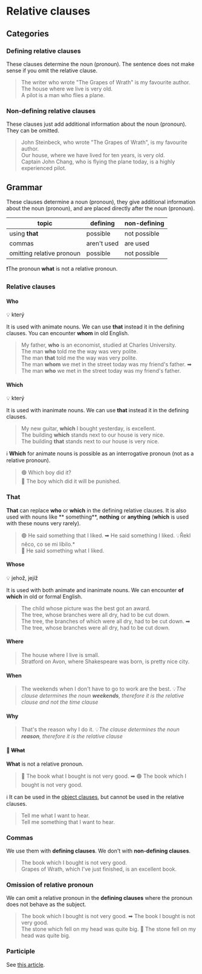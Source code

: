 # Relative clauses

## Categories

### Defining relative clauses

These clauses determine the noun (pronoun). The sentence does not make sense if you omit the relative clause.

> The writer who wrote "The Grapes of Wrath" is my favourite author. <br/>
> The house where we live is very old. <br/>
> A pilot is a man who flies a plane. <br/>

### Non-defining relative clauses

These clauses just add additional information about the noun (pronoun). They can be omitted.

> John Steinbeck, who wrote "The Grapes of Wrath", is my favourite author. <br/>
> Our house, where we have lived for ten years, is very old. <br/>
> Captain John Chang, who is flying the plane today, is a highly experienced pilot. <br/>

## Grammar

These clauses determine a noun (pronoun), they give additional information about the noun (pronoun), and are placed
directly after the noun (pronoun).

| topic                     | defining    | non-defining |
|---------------------------|-------------|--------------|
| using **that**            | possible    | not possible |
| commas                    | aren't used | are used     |
| omitting relative pronoun | possible    | not possible |

❗The pronoun **what** is not a relative pronoun.

### Relative clauses

#### Who

💡 který

It is used with animate nouns. We can use **that** instead it in the defining clauses. You can encounter **whom** in old
English.

> My father, **who** is an economist, studied at Charles University. <br/>
> The man **who** told me the way was very polite. <br/>
> The man **that** told me the way was very polite. <br/>
> The man **whom** we met in the street today was my friend's father. ➡ The man **who** we met in the street today was
> my friend's father. <br/>

#### Which

💡 který

It is used with inanimate nouns. We can use **that** instead it in the defining clauses.

> My new guitar, **which** I bought yesterday, is excellent. <br/>
> The building **which** stands next to our house is very nice. <br/>
> The building **that** stands next to our house is very nice.


ℹ **Which** for animate nouns is possible as an interrogative pronoun (not as a relative pronoun).

> 🟢 Which boy did it? <br/>
> 🔴 The boy which did it will be punished. <br/>

### That

**That** can replace **who** or **which** in the defining relative clauses. It is also used with nouns like **
something**, **nothing** or **anything** (**which** is used with these nouns very rarely).

> 🟢 He said something that I liked. ➡ He said something I liked. 💡Řekl něco, co se mi líbilo.* <br/>
> 🔴 He said something what I liked. <br/>

#### Whose

💡 jehož, jejíž

It is used with both animate and inanimate nouns. We can encounter **of which** in old or formal English.

> The child whose picture was the best got an award. <br/>
> The tree, whose branches were all dry, had to be cut down. <br/>
> The tree, the branches of which were all dry, had to be cut down. ➡ The tree, whose branches were all dry, had to be
> cut down. <br/>

#### Where

> The house where I live is small. <br/>
> Stratford on Avon, where Shakespeare was born, is pretty nice city. <br/>

#### When

> The weekends when I don't have to go to work are the best. 💡*The clause determines the noun **weekends**, therefore it
is the relative clause and not the time clause* <br/>

#### Why

> That's the reason why I do it. 💡*The clause determines the noun **reason**, therefore it
is the relative clause* <br/>

#### 🔴 ~~What~~

**What** is not a relative pronoun.

> 🔴 The book what I bought is not very good. ➡ 🟢 The book which I bought is not very good. <br/>

ℹ It can be used in the [object clauses](object-clauses.md), but cannot be used in the relative clauses.

> Tell me what I want to hear. <br/>
> Tell me something that I want to hear. <br/>

### Commas

We use them with **defining clauses**. We don't with **non-defining clauses**.

> The book which I bought is not very good. <br/>
> Grapes of Wrath, which I've just finished, is an excellent book. <br/>

### Omission of relative pronoun

We can omit a relative pronoun in the **defining clauses** where the pronoun does not behave as the subject.

> The book which I bought is not very good. ➡ The book I bought is not very good. <br/>
> The stone which fell on my head was quite big. 🔴 The stone fell on my head was quite big. <br/>

### Participle

See [this article](/topics/parts-of-speech/verbs/non-finite-verb-forms/participle.md#relative-clauses).